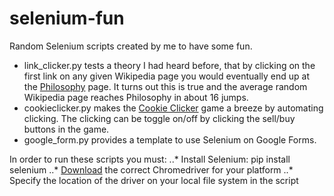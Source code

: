# selenium-fun
Random Selenium scripts created by me to have some fun. 
* link_clicker.py tests a theory I had heard before, that by clicking on the first link on any given Wikipedia page you would eventually end up at the [Philosophy](https://en.wikipedia.org/wiki/Philosophy) page. It turns out this is true and the average random Wikipedia page reaches Philosophy in about 16 jumps.
* cookieclicker.py makes the [Cookie Clicker](http://orteil.dashnet.org/cookieclicker/) game a breeze by automating clicking. The clicking can be toggle on/off by clicking the sell/buy buttons in the game.
* google_form.py provides a template to use Selenium on Google Forms.

In order to run these scripts you must:
..* Install Selenium: pip install selenium
..* [Download](https://chromedriver.storage.googleapis.com/index.html?path=2.27/) the correct Chromedriver for your platform
..* Specify the location of the driver on your local file system in the script
